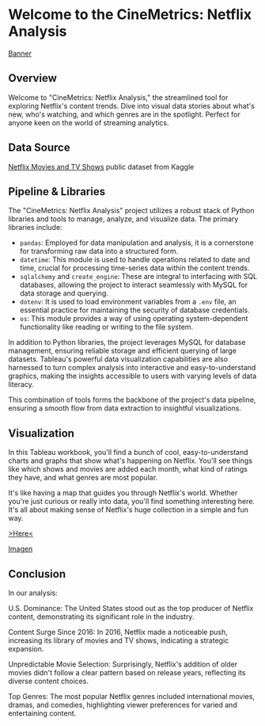 # Welcome to the CineMetrics: Netflix Analysis

[Banner](https://github.com/imfap1/Project-IV/blob/main/figures/netflix-banner.jpg)

## Overview

Welcome to "CineMetrics: Netflix Analysis," the streamlined tool for exploring Netflix's content trends. Dive into visual data stories about what's new, who's watching, and which genres are in the spotlight. Perfect for anyone keen on the world of streaming analytics.

## Data Source

[Netflix Movies and TV Shows](https://www.kaggle.com/datasets/shivamb/netflix-shows) public dataset from Kaggle


## Pipeline & Libraries

The "CineMetrics: Netflix Analysis" project utilizes a robust stack of Python libraries and tools to manage, analyze, and visualize data. The primary libraries include:

- `pandas`: Employed for data manipulation and analysis, it is a cornerstone for transforming raw data into a structured form.
- `datetime`: This module is used to handle operations related to date and time, crucial for processing time-series data within the content trends.
- `sqlalchemy` and `create_engine`: These are integral to interfacing with SQL databases, allowing the project to interact seamlessly with MySQL for data storage and querying.
- `dotenv`: It is used to load environment variables from a `.env` file, an essential practice for maintaining the security of database credentials.
- `os`: This module provides a way of using operating system-dependent functionality like reading or writing to the file system.

In addition to Python libraries, the project leverages MySQL for database management, ensuring reliable storage and efficient querying of large datasets. Tableau's powerful data visualization capabilities are also harnessed to turn complex analysis into interactive and easy-to-understand graphics, making the insights accessible to users with varying levels of data literacy.

This combination of tools forms the backbone of the project's data pipeline, ensuring a smooth flow from data extraction to insightful visualizations.

## Visualization

In this Tableau workbook, you'll find a bunch of cool, easy-to-understand charts and graphs that show what's happening on Netflix. You'll see things like which shows and movies are added each month, what kind of ratings they have, and what genres are most popular. 

It's like having a map that guides you through Netflix's world. Whether you're just curious or really into data, you'll find something interesting here. It's all about making sense of Netflix's huge collection in a simple and fun way.

[>Here<](https://public.tableau.com/app/profile/felix.antonio.perez.perez/viz/CineMetricsNetflixAnalysis/NetflixStoryPoints)

[Imagen](https://github.com/imfap1/Project-IV/blob/main/figures/Intro.png)



## Conclusion 

In our analysis:

U.S. Dominance: The United States stood out as the top producer of Netflix content, demonstrating its significant role in the industry.

Content Surge Since 2016: In 2016, Netflix made a noticeable push, increasing its library of movies and TV shows, indicating a strategic expansion.

Unpredictable Movie Selection: Surprisingly, Netflix's addition of older movies didn't follow a clear pattern based on release years, reflecting its diverse content choices.

Top Genres: The most popular Netflix genres included international movies, dramas, and comedies, highlighting viewer preferences for varied and entertaining content.
